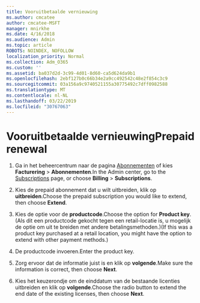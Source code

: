 ```yaml
---
title: Vooruitbetaalde vernieuwing
ms.author: cmcatee
author: cmcatee-MSFT
manager: mnirkhe
ms.date: 4/16/2018
ms.audience: Admin
ms.topic: article
ROBOTS: NOINDEX, NOFOLLOW
localization_priority: Normal
ms.collection: Adm_O365
ms.custom: ''
ms.assetid: ba037d2d-3c99-4d01-8d60-ca5d624da9b1
ms.openlocfilehash: 2ebf127b0c66b34e2a9cc492542c48e2f854c3c9
ms.sourcegitcommit: 03a156a9c9740521155a30775492c7dff0982588
ms.translationtype: MT
ms.contentlocale: nl-NL
ms.lasthandoff: 03/22/2019
ms.locfileid: "30767063"
---
```

# <a name="prepaid-renewal"></a><span data-ttu-id="cf66f-102">Vooruitbetaalde vernieuwing</span><span class="sxs-lookup"><span data-stu-id="cf66f-102">Prepaid renewal</span></span>

1. <span data-ttu-id="cf66f-103">Ga in het beheercentrum naar de pagina [Abonnementen](https://go.microsoft.com/fwlink/p/?linkid=842054) of kies **Facturering** \> **Abonnementen**.</span><span class="sxs-lookup"><span data-stu-id="cf66f-103">In the Admin center, go to the [Subscriptions](https://go.microsoft.com/fwlink/p/?linkid=842054) page, or choose **Billing** \> **Subscriptions**.</span></span>
    
2. <span data-ttu-id="cf66f-104">Kies de prepaid abonnement dat u wilt uitbreiden, klik op **uitbreiden**.</span><span class="sxs-lookup"><span data-stu-id="cf66f-104">Choose the prepaid subscription you would like to extend, then choose **Extend**.</span></span>
    
3. <span data-ttu-id="cf66f-105">Kies de optie voor de **productcode**.</span><span class="sxs-lookup"><span data-stu-id="cf66f-105">Choose the option for **Product key**.</span></span> <span data-ttu-id="cf66f-106">(Als dit een productcode gekocht tegen een retail-locatie is, u mogelijk de optie om uit te breiden met andere betalingsmethoden.)</span><span class="sxs-lookup"><span data-stu-id="cf66f-106">(If this was a product key purchased at a retail location, you might have the option to extend with other payment methods.)</span></span>
    
4. <span data-ttu-id="cf66f-107">De productcode invoeren.</span><span class="sxs-lookup"><span data-stu-id="cf66f-107">Enter the product key.</span></span>
    
5. <span data-ttu-id="cf66f-108">Zorg ervoor dat de informatie juist is en klik op **volgende**.</span><span class="sxs-lookup"><span data-stu-id="cf66f-108">Make sure the information is correct, then choose **Next**.</span></span>
    
6. <span data-ttu-id="cf66f-109">Kies het keuzerondje om de einddatum van de bestaande licenties uitbreiden en klik op **volgende**.</span><span class="sxs-lookup"><span data-stu-id="cf66f-109">Choose the radio button to extend the end date of the existing licenses, then choose **Next**.</span></span>
    

